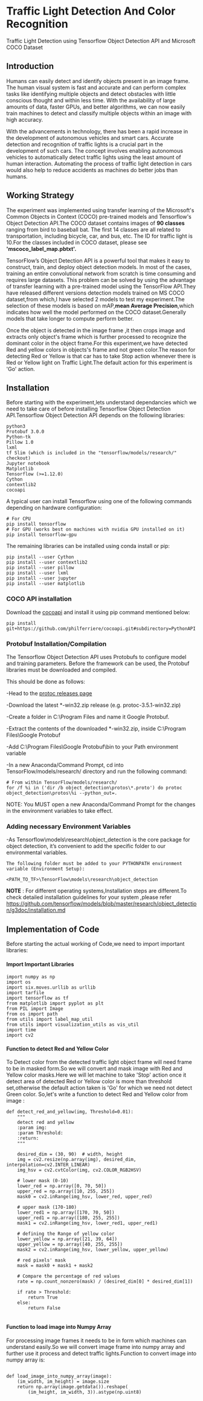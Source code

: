 # Traffic Light Detection And Color Recognition
Traffic Light Detection using Tensorflow Object Detection API and Microsoft COCO Dataset


## Introduction
Humans can easily detect and identify objects present in an image frame. The human visual system is fast and accurate and can perform complex tasks like identifying multiple objects and detect obstacles with little conscious thought and within less time. With the availability of large amounts of data, faster GPUs, and better algorithms, we can now easily train machines to detect and classify multiple objects within an image with high accuracy.

With the advancements in technology, there has been a rapid increase in the development of autonomous vehicles and smart cars. Accurate detection and recognition of traffic lights is a crucial part in the development of such cars. The concept involves enabling autonomous vehicles to automatically detect traffic lights using the least amount of human interaction. Automating the process of traffic light detection in cars would also help to reduce accidents as machines do better jobs than humans.


## Working Strategy
The experiment was implemented using transfer learning of the Microsoft's Common Objects in Context (COCO) pre-trained models and Tensorflow's Object Detection API.The COCO dataset contains images of **90 classes** ranging from bird to baseball bat. The first 14 classes are all related to transportation, including bicycle, car, and bus, etc. The ID for traffic light is 10.For the classes included in COCO dataset, please see **'mscoco_label_map.pbtxt'.**

TensorFlow’s Object Detection API is a powerful tool that makes it easy to construct, train, and deploy object detection models. In most of the cases, training an entire convolutional network from scratch is time consuming and requires large datasets. This problem can be solved by using the advantage of transfer learning with a pre-trained model using the TensorFlow API.They have released different versions detection models trained on MS COCO dataset,from which,I have selected 2 models to test my experiment.The selection of these models is based on mAP,**mean Average Precision**,which indicates how well the model performed on the COCO dataset.Generally models that take longer to compute perform better.

Once the object is detected in the image frame ,it then crops image and extracts only object's frame which is further processed to recognize the dominant color in the object frame.For this experiment,we have detected Red and yellow colors in objects's frame and not green color.The reason for detecting Red or Yellow is that car has to take Stop action whenever there is Red or Yellow light on Traffic Light.The default action for this experiment is 'Go' action.             


## Installation
Before starting with the experiment,lets understand dependancies which we need to take care of before installing Tensorflow Object Detection API.Tensorflow Object Detection API depends on the following libraries:
```
python3
Protobuf 3.0.0
Python-tk
Pillow 1.0
lxml
tf Slim (which is included in the "tensorflow/models/research/" checkout)
Jupyter notebook
Matplotlib
Tensorflow (>=1.12.0)
Cython
contextlib2
cocoapi
```

A typical user can install Tensorflow using one of the following commands depending on hardware configuration:
```
# For CPU
pip install tensorflow
# For GPU (works best on machines with nvidia GPU installed on it)
pip install tensorflow-gpu
```
The remaining libraries can be installed using conda install or pip:
```
pip install --user Cython
pip install --user contextlib2
pip install --user pillow
pip install --user lxml
pip install --user jupyter
pip install --user matplotlib
```

### COCO API installation
Download the [cocoapi](https://github.com/cocodataset/cocoapi) and install it using pip command mentioned below:
```
pip install git+https://github.com/philferriere/cocoapi.git#subdirectory=PythonAPI
```


### Protobuf Installation/Compilation
The Tensorflow Object Detection API uses Protobufs to configure model and training parameters. Before the framework can be used, the Protobuf libraries must be downloaded and compiled.

This should be done as follows:

  -Head to the [protoc releases page](https://github.com/protocolbuffers/protobuf/releases)

  -Download the latest *-win32.zip release (e.g. protoc-3.5.1-win32.zip)

  -Create a folder in C:\Program Files and name it Google Protobuf.

  -Extract the contents of the downloaded *-win32.zip, inside C:\Program Files\Google Protobuf

  -Add C:\Program Files\Google Protobuf\bin to your Path environment variable

  -In a new Anaconda/Command Prompt, cd into TensorFlow/models/research/ directory and run the following command:
  ```
  # From within TensorFlow/models/research/
  for /f %i in ('dir /b object_detection\protos\*.proto') do protoc object_detection\protos\%i --python_out=.
  ```

NOTE: You MUST open a new Anaconda/Command Prompt for the changes in the environment variables to take effect.


### Adding necessary Environment Variables
 -As Tensorflow\models\research\object_detection is the core package for object detection, it’s convenient to add the specific folder to our environmental variables.
 ```
 The following folder must be added to your PYTHONPATH environment variable (Environment Setup):

<PATH_TO_TF>\TensorFlow\models\research\object_detection
```
 

**NOTE** : For different operating systems,Installation steps are different.To check detailed installation guidelines for your system ,please  refer 
 https://github.com/tensorflow/models/blob/master/research/object_detection/g3doc/installation.md


## Implementation of Code
Before starting the actual working of Code,we need to import important libraries:


#### Import Important Libraries

```
import numpy as np
import os
import six.moves.urllib as urllib
import tarfile
import tensorflow as tf
from matplotlib import pyplot as plt
from PIL import Image
from os import path
from utils import label_map_util
from utils import visualization_utils as vis_util
import time
import cv2
```


#### Function to detect Red and Yellow Color
To Detect color from the detected traffic light object frame will need frame to be in masked form.So we will convert and mask image with Red and Yellow color masks.Here we will let machine to take 'Stop' action once it detect area of detected Red or Yellow color is more than threshold set,otherwise the default action taken is 'Go' for which we need not detect Green color. So,let's write a function to detect Red and Yellow color from image : 
```
def detect_red_and_yellow(img, Threshold=0.01):
    """
    detect red and yellow
    :param img:
    :param Threshold:
    :return:
    """

    desired_dim = (30, 90)  # width, height
    img = cv2.resize(np.array(img), desired_dim, interpolation=cv2.INTER_LINEAR)
    img_hsv = cv2.cvtColor(img, cv2.COLOR_RGB2HSV)

    # lower mask (0-10)
    lower_red = np.array([0, 70, 50])
    upper_red = np.array([10, 255, 255])
    mask0 = cv2.inRange(img_hsv, lower_red, upper_red)

    # upper mask (170-180)
    lower_red1 = np.array([170, 70, 50])
    upper_red1 = np.array([180, 255, 255])
    mask1 = cv2.inRange(img_hsv, lower_red1, upper_red1)

    # defining the Range of yellow color
    lower_yellow = np.array([21, 39, 64])
    upper_yellow = np.array([40, 255, 255])
    mask2 = cv2.inRange(img_hsv, lower_yellow, upper_yellow)

    # red pixels' mask
    mask = mask0 + mask1 + mask2

    # Compare the percentage of red values
    rate = np.count_nonzero(mask) / (desired_dim[0] * desired_dim[1])

    if rate > Threshold:
        return True
    else:
        return False
        
```

#### Function to load image into Numpy Array
For processing image frames it needs to be in form which machines can understand easily.So we will convert image frame into numpy array and further use it process and detect traffic lights.Function to convert image into numpy array is:
```

def load_image_into_numpy_array(image):
    (im_width, im_height) = image.size
    return np.array(image.getdata()).reshape(
        (im_height, im_width, 3)).astype(np.uint8)
        
```

